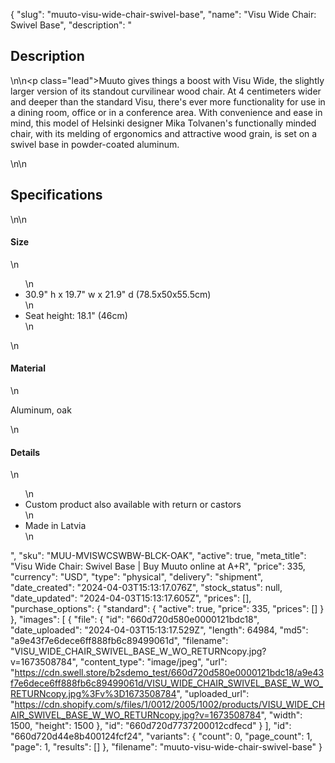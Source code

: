 {
  "slug": "muuto-visu-wide-chair-swivel-base",
  "name": "Visu Wide Chair: Swivel Base",
  "description": "<h2>Description</h2>\n<!-- split -->\n<p class=\"lead\">Muuto gives things a boost with Visu Wide, the slightly larger version of its standout curvilinear wood chair. At 4 centimeters wider and deeper than the standard Visu, there's ever more functionality for use in a dining room, office or in a conference area. With convenience and ease in mind, this model of Helsinki designer Mika Tolvanen's functionally minded chair, with its melding of ergonomics and attractive wood grain, is set on a swivel base in powder-coated aluminum.</p>\n<!-- split -->\n<h2>Specifications</h2>\n<!-- split -->\n<h4>Size</h4>\n<ul>\n<li>30.9\" h x 19.7\" w x 21.9\" d (78.5x50x55.5cm)</li>\n<li>Seat height: 18.1\" (46cm)</li>\n</ul>\n<h4>Material</h4>\n<p>Aluminum, oak</p>\n<h4>Details</h4>\n<ul>\n<li>Custom product also available with return or castors</li>\n<li>Made in Latvia</li>\n</ul>",
  "sku": "MUU-MVISWCSWBW-BLCK-OAK",
  "active": true,
  "meta_title": "Visu Wide Chair: Swivel Base | Buy Muuto online at A+R",
  "price": 335,
  "currency": "USD",
  "type": "physical",
  "delivery": "shipment",
  "date_created": "2024-04-03T15:13:17.076Z",
  "stock_status": null,
  "date_updated": "2024-04-03T15:13:17.605Z",
  "prices": [],
  "purchase_options": {
    "standard": {
      "active": true,
      "price": 335,
      "prices": []
    }
  },
  "images": [
    {
      "file": {
        "id": "660d720d580e0000121bdc18",
        "date_uploaded": "2024-04-03T15:13:17.529Z",
        "length": 64984,
        "md5": "a9e43f7e6dece6ff888fb6c89499061d",
        "filename": "VISU_WIDE_CHAIR_SWIVEL_BASE_W_WO_RETURNcopy.jpg?v=1673508784",
        "content_type": "image/jpeg",
        "url": "https://cdn.swell.store/b2sdemo_test/660d720d580e0000121bdc18/a9e43f7e6dece6ff888fb6c89499061d/VISU_WIDE_CHAIR_SWIVEL_BASE_W_WO_RETURNcopy.jpg%3Fv%3D1673508784",
        "uploaded_url": "https://cdn.shopify.com/s/files/1/0012/2005/1002/products/VISU_WIDE_CHAIR_SWIVEL_BASE_W_WO_RETURNcopy.jpg?v=1673508784",
        "width": 1500,
        "height": 1500
      },
      "id": "660d720d7737200012cdfecd"
    }
  ],
  "id": "660d720d44e8b400124fcf24",
  "variants": {
    "count": 0,
    "page_count": 1,
    "page": 1,
    "results": []
  },
  "filename": "muuto-visu-wide-chair-swivel-base"
}